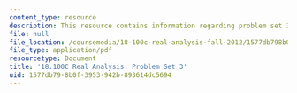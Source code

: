 ```yaml
---
content_type: resource
description: This resource contains information regarding problem set 3.
file: null
file_location: /coursemedia/18-100c-real-analysis-fall-2012/1577db798b0f3953942b893614dc5694_MIT18_100CF12_ps3.pdf
file_type: application/pdf
resourcetype: Document
title: '18.100C Real Analysis: Problem Set 3'
uid: 1577db79-8b0f-3953-942b-893614dc5694
---
```

